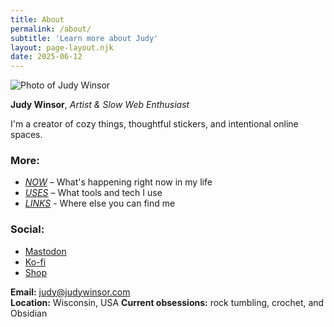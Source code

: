 ```yaml
---
title: About
permalink: /about/
subtitle: 'Learn more about Judy'
layout: page-layout.njk
date: 2025-06-12
---
```

<img src="http://read.judywinsor.com/user/images/judy.webp" alt="Photo of Judy Winsor" style="max-width: 300px;" />

**Judy Winsor**, *Artist & Slow Web Enthusiast*

I'm a creator of cozy things, thoughtful stickers, and intentional online spaces.

### More:
- *[NOW](/now)* – What's happening right now in my life  
- *[USES](/uses)* – What tools and tech I use
- *[LINKS](/links)* - Where else you can find me

### Social:
- [Mastodon](https://mastodon.social/@jwinsorart)
- [Ko-fi](https://ko-fi.com/jwinsorart)
- [Shop](https://jwinsorart.com)

**Email:** [judy@judywinsor.com](mailto:judy@judywinsor.com)  
**Location:** Wisconsin, USA
**Current obsessions:** rock tumbling, crochet, and Obsidian

